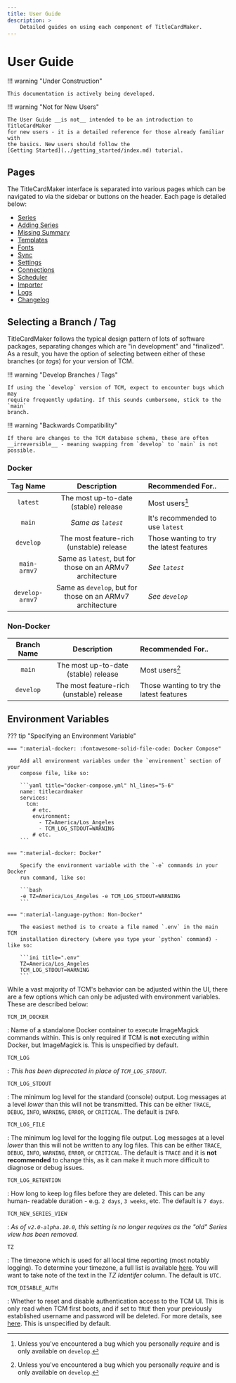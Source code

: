 ```yaml
---
title: User Guide
description: >
    Detailed guides on using each component of TitleCardMaker.
---
```


# User Guide

!!! warning "Under Construction"

    This documentation is actively being developed.

!!! warning "Not for New Users"

    The User Guide __is not__ intended to be an introduction to TitleCardMaker
    for new users - it is a detailed reference for those already familiar with
    the basics. New users should follow the
    [Getting Started](../getting_started/index.md) tutorial.

## Pages

The TitleCardMaker interface is separated into various pages which can be
navigated to via the sidebar or buttons on the header. Each page is detailed
below:

- [Series](./series.md)
- [Adding Series](./new_series.md)
- [Missing Summary](./missing.md)
- [Templates](./templates.md)
- [Fonts](./fonts.md)
- [Sync](./syncs.md)
- [Settings](./settings.md)
- [Connections](./connections.md)
- [Scheduler](./scheduler.md)
- [Importer](./importer.md)
- [Logs](./logs.md)
- [Changelog](./changelog.md)

## Selecting a Branch / Tag

TitleCardMaker follows the typical design pattern of lots of software packages,
separating changes which are "in development" and "finalized". As a result, you
have the option of selecting between either of these branches (or _tags_) for
your version of TCM.

!!! warning "Develop Branches / Tags"

    If using the `develop` version of TCM, expect to encounter bugs which may
    require frequently updating. If this sounds cumbersome, stick to the `main`
    branch.

!!! warning "Backwards Compatibility"

    If there are changes to the TCM database schema, these are often
    __irreversible__ - meaning swapping from `develop` to `main` is not
    possible.

### Docker

| Tag Name        | Description                                               | Recommended For..                        |
| :-------------: | :-------------------------------------------------------: | :--------------------------------------- |
| `latest`        | The most up-to-date (stable) release                      | Most users[^1]                           |
| `main`          | _Same as `latest`_                                        | It's recommended to use `latest`         |
| `develop`       | The most feature-rich (unstable) release                  | Those wanting to try the latest features |
| `main-armv7`    | Same as `latest`, but for those on an ARMv7 architecture  | _See `latest`_                           |
| `develop-armv7` | Same as `develop`, but for those on an ARMv7 architecture | _See `develop`_                          |

### Non-Docker

| Branch Name | Description                              | Recommended For..                        |
| :---------: | :--------------------------------------: | :--------------------------------------- |
| `main`      | The most up-to-date (stable) release     | Most users[^1]                           |
| `develop`   | The most feature-rich (unstable) release | Those wanting to try the latest features |

## Environment Variables

??? tip "Specifying an Environment Variable"

    === ":material-docker: :fontawesome-solid-file-code: Docker Compose"

        Add all environment variables under the `environment` section of your
        compose file, like so:

        ```yaml title="docker-compose.yml" hl_lines="5-6"
        name: titlecardmaker
        services:
          tcm:
            # etc.
            environment:
              - TZ=America/Los_Angeles
              - TCM_LOG_STDOUT=WARNING
            # etc.
        ```

    === ":material-docker: Docker"

        Specify the environment variable with the `-e` commands in your Docker
        run command, like so:

        ```bash
        -e TZ=America/Los_Angeles -e TCM_LOG_STDOUT=WARNING
        ```

    === ":material-language-python: Non-Docker"

        The easiest method is to create a file named `.env` in the main TCM
        installation directory (where you type your `python` command) - like so:

        ```ini title=".env"
        TZ=America/Los_Angeles
        TCM_LOG_STDOUT=WARNING
        ```

While a vast majority of TCM's behavior can be adjusted within the UI, there are
a few options which can only be adjusted with environment variables. These are
described below:

`TCM_IM_DOCKER`

:   Name of a standalone Docker container to execute ImageMagick commands
    within. This is only required if TCM is __not__ executing within Docker, but
    ImageMagick is. This is unspecified by default.

`TCM_LOG`

:   _This has been deprecated in place of `TCM_LOG_STDOUT`._

`TCM_LOG_STDOUT`

:   The minimum log level for the standard (console) output. Log messages at a
    level _lower_ than this will not be transmitted. This can be either `TRACE`,
    `DEBUG`, `INFO`, `WARNING`, `ERROR`, or `CRITICAL`. The default is `INFO`.

`TCM_LOG_FILE`

:   The minimum log level for the logging file output. Log messages at a level
    _lower_ than this will not be written to any log files. This can be either
    `TRACE`, `DEBUG`, `INFO`, `WARNING`, `ERROR`, or `CRITICAL`. The default is
    `TRACE` and it is __not recommended__ to change this, as it can make it much
    more difficult to diagnose or debug issues.

`TCM_LOG_RETENTION`

:   How long to keep log files before they are deleted. This can be any human-
    readable duration - e.g. `2 days`, `3 weeks`, etc. The default is `7 days`.

`TCM_NEW_SERIES_VIEW`

:   _As of `v2.0-alpha.10.0`, this setting is no longer requires as the "old"
    Series view has been removed._

`TZ`

:   The timezone which is used for all local time reporting (most notably
    logging). To determine your timezone, a full list is available
    [here](https://en.wikipedia.org/wiki/List_of_tz_database_time_zones). You
    will want to take note of the text in the _TZ Identifer_ column. The default
    is `UTC`.

`TCM_DISABLE_AUTH`

:   Whether to reset and disable authentication access to the TCM UI. This is
    only read when TCM first boots, and if set to `TRUE` then your previously
    established username and password will be deleted. For more details, see
    [here](./connections.md#forgotten-login). This is unspecified by default.


[^1]:
    Unless you've encountered a bug which you personally _require_ and is only
    available on `develop`.